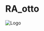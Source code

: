 # RA_otto
![Logo](https://dev-to-uploads.s3.amazonaws.com/uploads/articles/th5xamgrr6se0x5ro4g6.png)


